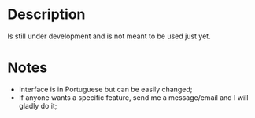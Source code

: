 # Description
Is still under development and is not meant to be used just yet.

# Notes
* Interface is in Portuguese but can be easily changed; <br/>
* If anyone wants a specific feature, send me a message/email and I will gladly do it;

